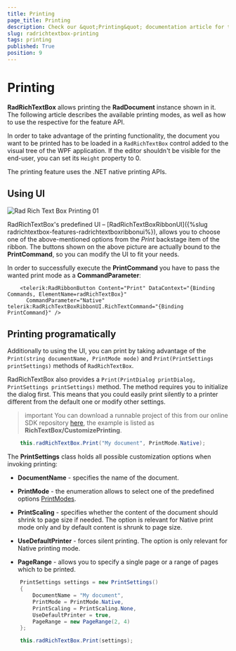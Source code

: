 ```yaml
---
title: Printing
page_title: Printing
description: Check our &quot;Printing&quot; documentation article for the RadRichTextBox {{ site.framework_name }} control.
slug: radrichtextbox-printing
tags: printing
published: True
position: 9
---
```


# Printing

__RadRichTextBox__ allows printing the __RadDocument__ instance shown in it. The following article describes the available printing modes, as well as how to use the respective for the feature API.      

In order to take advantage of the printing functionality, the document you want to be printed has to be loaded in a `RadRichTextBox` control added to the visual tree of the WPF application. If the editor shouldn't be visible for the end-user, you can set its `Height` property to 0.

The printing feature uses the .NET native printing APIs. 

## Using UI

![Rad Rich Text Box Printing 01](images/RadRichTextBox_Printing_01.png)

RadRichTextBox's predefined UI – [RadRichTextBoxRibbonUI]({%slug radrichtextbox-features-radrichtextboxribbonui%}), allows you to choose one of the above-mentioned options from the *Print* backstage item of the ribbon. The buttons shown on the above picture are actually bound to the __PrintCommand__, so you can modify the UI to fit your needs.        

In order to successfully execute the __PrintCommand__ you have to pass the wanted print mode as a __CommandParameter__:        

  
```XAML
    <telerik:RadRibbonButton Content="Print" DataContext="{Binding Commands, ElementName=radRichTextBox}" 
	  CommandParameter="Native" telerik:RadRichTextBoxRibbonUI.RichTextCommand="{Binding PrintCommand}" />
```

## Printing programatically

Additionally to using the UI, you can print by taking advantage of the `Print(string documentName, PrintMode mode)` and `Print(PrintSettings printSettings)` methods of `RadRichTextBox`.

RadRichTextBox also provides a `Print(PrintDialog printDialog, PrintSettings printSettings)` method. The method requires you to initialize the dialog first. This means that you could easily print silently to a printer different from the default one or modify other settings.          

>important You can download a runnable project of this from our online SDK repository [here](https://github.com/telerik/xaml-sdk/tree/master/), the example is listed as __RichTextBox/CustomizePrinting__.

  
```C#
    this.radRichTextBox.Print("My document", PrintMode.Native);
```

The __PrintSettings__ class holds all possible customization options when invoking printing:

* __DocumentName__ - specifies the name of the document.              

* __PrintMode__ - the enumeration allows to select one of the predefined options [PrintModes](#printmodes).              

* __PrintScaling__ - specifies whether the content of the document should shrink to page size if needed. The option is relevant for Native print mode only and by default content is shrunk to page size.              

* __UseDefaultPrinter__ - forces silent printing. The option is only relevant for Native printing mode.              

* __PageRange__ - allows you to specify a single page or a range of pages which to be printed.

  
```C#
    PrintSettings settings = new PrintSettings()
    {
        DocumentName = "My document",
        PrintMode = PrintMode.Native,
        PrintScaling = PrintScaling.None,
        UseDefaultPrinter = true,
        PageRange = new PageRange(2, 4)
    };

    this.radRichTextBox.Print(settings);
```
